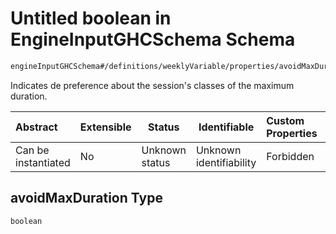 # Untitled boolean in EngineInputGHCSchema Schema

```txt
engineInputGHCSchema#/definitions/weeklyVariable/properties/avoidMaxDuration
```

Indicates de preference about the session's classes of the maximum duration.


| Abstract            | Extensible | Status         | Identifiable            | Custom Properties | Additional Properties | Access Restrictions | Defined In                                                         |
| :------------------ | ---------- | -------------- | ----------------------- | :---------------- | --------------------- | ------------------- | ------------------------------------------------------------------ |
| Can be instantiated | No         | Unknown status | Unknown identifiability | Forbidden         | Allowed               | none                | [ghc.schema.json\*](../out/ghc.schema.json "open original schema") |

## avoidMaxDuration Type

`boolean`
